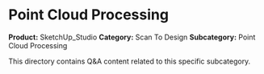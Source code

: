 # Point Cloud Processing

**Product:** SketchUp_Studio
**Category:** Scan To Design
**Subcategory:** Point Cloud Processing

This directory contains Q&A content related to this specific subcategory.
